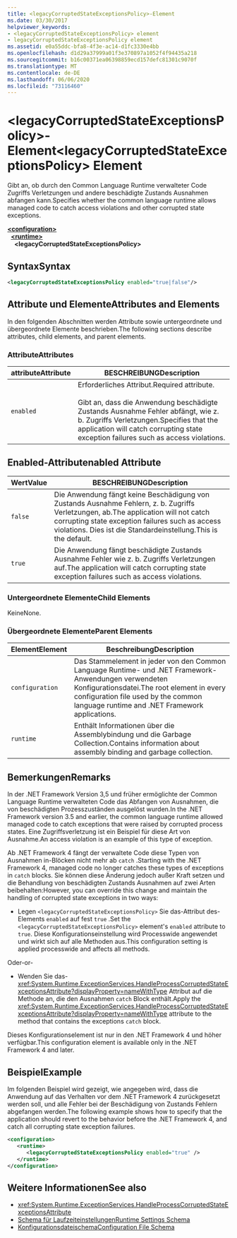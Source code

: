 ```yaml
---
title: <legacyCorruptedStateExceptionsPolicy>-Element
ms.date: 03/30/2017
helpviewer_keywords:
- <legacyCorruptedStateExceptionsPolicy> element
- legacyCorruptedStateExceptionsPolicy element
ms.assetid: e0a55ddc-bfa8-4f3e-ac14-d1fc3330e4bb
ms.openlocfilehash: d1d29a37999a01f3e370897a1052f4f94435a218
ms.sourcegitcommit: b16c00371ea06398859ecd157defc81301c9070f
ms.translationtype: MT
ms.contentlocale: de-DE
ms.lasthandoff: 06/06/2020
ms.locfileid: "73116460"
---
```

# <a name="legacycorruptedstateexceptionspolicy-element"></a><span data-ttu-id="43466-102">\<legacyCorruptedStateExceptionsPolicy>-Element</span><span class="sxs-lookup"><span data-stu-id="43466-102">\<legacyCorruptedStateExceptionsPolicy> Element</span></span>
<span data-ttu-id="43466-103">Gibt an, ob durch den Common Language Runtime verwalteter Code Zugriffs Verletzungen und andere beschädigte Zustands Ausnahmen abfangen kann.</span><span class="sxs-lookup"><span data-stu-id="43466-103">Specifies whether the common language runtime allows managed code to catch access violations and other corrupted state exceptions.</span></span>  
  
[**\<configuration>**](../configuration-element.md)\
&nbsp;&nbsp;[**\<runtime>**](runtime-element.md)\
&nbsp;&nbsp;&nbsp;&nbsp;**\<legacyCorruptedStateExceptionsPolicy>**  
  
## <a name="syntax"></a><span data-ttu-id="43466-104">Syntax</span><span class="sxs-lookup"><span data-stu-id="43466-104">Syntax</span></span>  
  
```xml  
<legacyCorruptedStateExceptionsPolicy enabled="true|false"/>  
```  
  
## <a name="attributes-and-elements"></a><span data-ttu-id="43466-105">Attribute und Elemente</span><span class="sxs-lookup"><span data-stu-id="43466-105">Attributes and Elements</span></span>  
 <span data-ttu-id="43466-106">In den folgenden Abschnitten werden Attribute sowie untergeordnete und übergeordnete Elemente beschrieben.</span><span class="sxs-lookup"><span data-stu-id="43466-106">The following sections describe attributes, child elements, and parent elements.</span></span>  
  
### <a name="attributes"></a><span data-ttu-id="43466-107">Attribute</span><span class="sxs-lookup"><span data-stu-id="43466-107">Attributes</span></span>  
  
|<span data-ttu-id="43466-108">attribute</span><span class="sxs-lookup"><span data-stu-id="43466-108">Attribute</span></span>|<span data-ttu-id="43466-109">BESCHREIBUNG</span><span class="sxs-lookup"><span data-stu-id="43466-109">Description</span></span>|  
|---------------|-----------------|  
|`enabled`|<span data-ttu-id="43466-110">Erforderliches Attribut.</span><span class="sxs-lookup"><span data-stu-id="43466-110">Required attribute.</span></span><br /><br /> <span data-ttu-id="43466-111">Gibt an, dass die Anwendung beschädigte Zustands Ausnahme Fehler abfängt, wie z. b. Zugriffs Verletzungen.</span><span class="sxs-lookup"><span data-stu-id="43466-111">Specifies that the application will catch corrupting state exception failures such as access violations.</span></span>|  
  
## <a name="enabled-attribute"></a><span data-ttu-id="43466-112">Enabled-Attribut</span><span class="sxs-lookup"><span data-stu-id="43466-112">enabled Attribute</span></span>  
  
|<span data-ttu-id="43466-113">Wert</span><span class="sxs-lookup"><span data-stu-id="43466-113">Value</span></span>|<span data-ttu-id="43466-114">BESCHREIBUNG</span><span class="sxs-lookup"><span data-stu-id="43466-114">Description</span></span>|  
|-----------|-----------------|  
|`false`|<span data-ttu-id="43466-115">Die Anwendung fängt keine Beschädigung von Zustands Ausnahme Fehlern, z. b. Zugriffs Verletzungen, ab.</span><span class="sxs-lookup"><span data-stu-id="43466-115">The application will not catch corrupting state exception failures such as access violations.</span></span> <span data-ttu-id="43466-116">Dies ist die Standardeinstellung.</span><span class="sxs-lookup"><span data-stu-id="43466-116">This is the default.</span></span>|  
|`true`|<span data-ttu-id="43466-117">Die Anwendung fängt beschädigte Zustands Ausnahme Fehler wie z. b. Zugriffs Verletzungen auf.</span><span class="sxs-lookup"><span data-stu-id="43466-117">The application will catch corrupting state exception failures such as access violations.</span></span>|  
  
### <a name="child-elements"></a><span data-ttu-id="43466-118">Untergeordnete Elemente</span><span class="sxs-lookup"><span data-stu-id="43466-118">Child Elements</span></span>  
 <span data-ttu-id="43466-119">Keine</span><span class="sxs-lookup"><span data-stu-id="43466-119">None.</span></span>  
  
### <a name="parent-elements"></a><span data-ttu-id="43466-120">Übergeordnete Elemente</span><span class="sxs-lookup"><span data-stu-id="43466-120">Parent Elements</span></span>  
  
|<span data-ttu-id="43466-121">Element</span><span class="sxs-lookup"><span data-stu-id="43466-121">Element</span></span>|<span data-ttu-id="43466-122">Beschreibung</span><span class="sxs-lookup"><span data-stu-id="43466-122">Description</span></span>|  
|-------------|-----------------|  
|`configuration`|<span data-ttu-id="43466-123">Das Stammelement in jeder von den Common Language Runtime- und .NET Framework-Anwendungen verwendeten Konfigurationsdatei.</span><span class="sxs-lookup"><span data-stu-id="43466-123">The root element in every configuration file used by the common language runtime and .NET Framework applications.</span></span>|  
|`runtime`|<span data-ttu-id="43466-124">Enthält Informationen über die Assemblybindung und die Garbage Collection.</span><span class="sxs-lookup"><span data-stu-id="43466-124">Contains information about assembly binding and garbage collection.</span></span>|  
  
## <a name="remarks"></a><span data-ttu-id="43466-125">Bemerkungen</span><span class="sxs-lookup"><span data-stu-id="43466-125">Remarks</span></span>  
 <span data-ttu-id="43466-126">In der .NET Framework Version 3,5 und früher ermöglichte der Common Language Runtime verwalteten Code das Abfangen von Ausnahmen, die von beschädigten Prozesszuständen ausgelöst wurden.</span><span class="sxs-lookup"><span data-stu-id="43466-126">In the .NET Framework version 3.5 and earlier, the common language runtime allowed managed code to catch exceptions that were raised by corrupted process states.</span></span> <span data-ttu-id="43466-127">Eine Zugriffsverletzung ist ein Beispiel für diese Art von Ausnahme.</span><span class="sxs-lookup"><span data-stu-id="43466-127">An access violation is an example of this type of exception.</span></span>  
  
 <span data-ttu-id="43466-128">Ab .NET Framework 4 fängt der verwaltete Code diese Typen von Ausnahmen in-Blöcken nicht mehr ab `catch` .</span><span class="sxs-lookup"><span data-stu-id="43466-128">Starting with the .NET Framework 4, managed code no longer catches these types of exceptions in `catch` blocks.</span></span> <span data-ttu-id="43466-129">Sie können diese Änderung jedoch außer Kraft setzen und die Behandlung von beschädigten Zustands Ausnahmen auf zwei Arten beibehalten:</span><span class="sxs-lookup"><span data-stu-id="43466-129">However, you can override this change and maintain the handling of corrupted state exceptions in two ways:</span></span>  
  
- <span data-ttu-id="43466-130">Legen `<legacyCorruptedStateExceptionsPolicy>` Sie das-Attribut des-Elements `enabled` auf fest `true` .</span><span class="sxs-lookup"><span data-stu-id="43466-130">Set the `<legacyCorruptedStateExceptionsPolicy>` element's `enabled` attribute to `true`.</span></span> <span data-ttu-id="43466-131">Diese Konfigurationseinstellung wird Processwide angewendet und wirkt sich auf alle Methoden aus.</span><span class="sxs-lookup"><span data-stu-id="43466-131">This configuration setting is applied processwide and affects all methods.</span></span>  
  
 <span data-ttu-id="43466-132">Oder</span><span class="sxs-lookup"><span data-stu-id="43466-132">-or-</span></span>  
  
- <span data-ttu-id="43466-133">Wenden Sie das- <xref:System.Runtime.ExceptionServices.HandleProcessCorruptedStateExceptionsAttribute?displayProperty=nameWithType> Attribut auf die Methode an, die den Ausnahmen `catch` Block enthält.</span><span class="sxs-lookup"><span data-stu-id="43466-133">Apply the <xref:System.Runtime.ExceptionServices.HandleProcessCorruptedStateExceptionsAttribute?displayProperty=nameWithType> attribute to the method that contains the exceptions `catch` block.</span></span>  
  
 <span data-ttu-id="43466-134">Dieses Konfigurationselement ist nur in den .NET Framework 4 und höher verfügbar.</span><span class="sxs-lookup"><span data-stu-id="43466-134">This configuration element is available only in the .NET Framework 4 and later.</span></span>  
  
## <a name="example"></a><span data-ttu-id="43466-135">Beispiel</span><span class="sxs-lookup"><span data-stu-id="43466-135">Example</span></span>  
 <span data-ttu-id="43466-136">Im folgenden Beispiel wird gezeigt, wie angegeben wird, dass die Anwendung auf das Verhalten vor dem .NET Framework 4 zurückgesetzt werden soll, und alle Fehler bei der Beschädigung von Zustands Fehlern abgefangen werden.</span><span class="sxs-lookup"><span data-stu-id="43466-136">The following example shows how to specify that the application should revert to the behavior before the .NET Framework 4, and catch all corrupting state exception failures.</span></span>  
  
```xml  
<configuration>  
   <runtime>  
      <legacyCorruptedStateExceptionsPolicy enabled="true" />  
   </runtime>  
</configuration>  
```  
  
## <a name="see-also"></a><span data-ttu-id="43466-137">Weitere Informationen</span><span class="sxs-lookup"><span data-stu-id="43466-137">See also</span></span>

- <xref:System.Runtime.ExceptionServices.HandleProcessCorruptedStateExceptionsAttribute>
- [<span data-ttu-id="43466-138">Schema für Laufzeiteinstellungen</span><span class="sxs-lookup"><span data-stu-id="43466-138">Runtime Settings Schema</span></span>](index.md)
- [<span data-ttu-id="43466-139">Konfigurationsdateischema</span><span class="sxs-lookup"><span data-stu-id="43466-139">Configuration File Schema</span></span>](../index.md)
